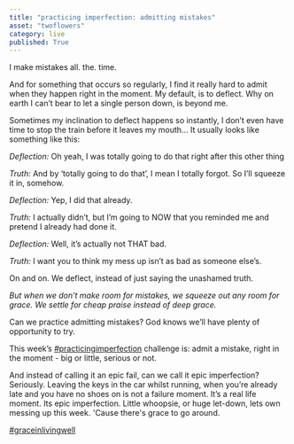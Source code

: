 ```yaml
---
title: "practicing imperfection: admitting mistakes"
asset: "twoflowers" 
category: live
published: True
---
```

I make mistakes all. the. time.

And for something that occurs so regularly, I find it really hard to admit when they happen right in the moment. My default, is to deflect. Why on earth I can’t bear to let a single person down, is beyond me.

Sometimes my inclination to deflect happens so instantly, I don’t even have time to stop the train before it leaves my mouth… It usually looks like something like this:

*Deflection:* Oh yeah, I was totally going to do that right after this other thing

*Truth:* And by ‘totally going to do that’, I mean I totally forgot. So I’ll squeeze it in, somehow.

*Deflection:* Yep, I did that already.

*Truth:* I actually didn’t, but I’m going to NOW that you reminded me and pretend I already had done it.

*Deflection:* Well, it’s actually not THAT bad.

*Truth:* I want you to think my mess up isn’t as bad as someone else’s.

On and on. We deflect, instead of just saying the unashamed truth. 

*But when we don’t make room for mistakes, we squeeze out any room for grace.*
_We settle for cheap praise instead of deep grace._

Can we practice admitting mistakes? God knows we’ll have plenty of opportunity to try.

This week’s [#practicingimperfection](https://www.instagram.com/explore/tags/practicingimperfection/) challenge is: admit a mistake, right in the moment - big or little, serious or not.

And instead of calling it an epic fail, can we call it epic imperfection? Seriously. Leaving the keys in the car whilst running, when you’re already late and you have no shoes on is not a failure moment. It’s a real life moment. Its epic imperfection.
Little whoopsie, or huge let-down, lets own messing up this week. 'Cause there's grace to go around.

[#graceinlivingwell](https://www.instagram.com/explore/tags/graceinlivingwell/)
